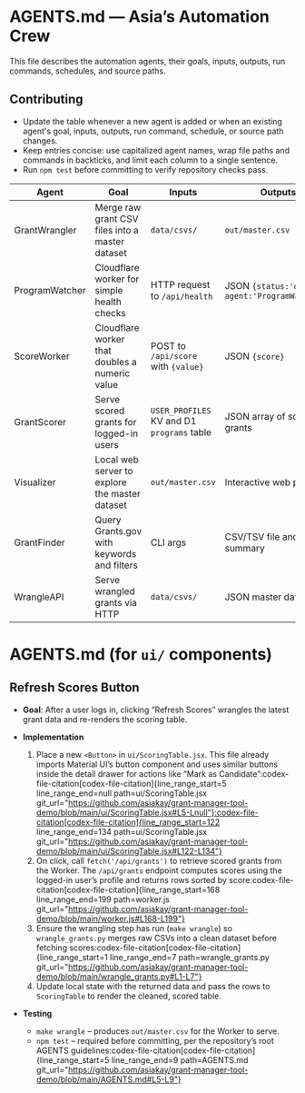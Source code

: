 # AGENTS.md — Asia’s Automation Crew

This file describes the automation agents, their goals, inputs, outputs, run commands, schedules, and source paths.

## Contributing

- Update the table whenever a new agent is added or when an existing agent's goal, inputs, outputs, run command, schedule, or source path changes.
- Keep entries concise: use capitalized agent names, wrap file paths and commands in backticks, and limit each column to a single sentence.
- Run `npm test` before committing to verify repository checks pass.

| Agent          | Goal                                            | Inputs                                     | Outputs                                      | Run Command                         | Schedule            | Source                              |
| -------------- | ----------------------------------------------- | ------------------------------------------ | -------------------------------------------- | ----------------------------------- | ------------------- | ----------------------------------- |
| GrantWrangler  | Merge raw grant CSV files into a master dataset | `data/csvs/`                               | `out/master.csv`                             | `make wrangle`                      | On new data arrival | `wrangle_grants.py`                 |
| ProgramWatcher | Cloudflare worker for simple health checks      | HTTP request to `/api/health`              | JSON `{status:'ok', agent:'ProgramWatcher'}` | `npx wrangler dev --local`          | Always on           | `workers/program_watcher_worker.js` |
| ScoreWorker    | Cloudflare worker that doubles a numeric value  | POST to `/api/score` with `{value}`        | JSON `{score}`                               | `npx wrangler dev --local`          | On demand           | `worker/src/worker.ts`              |
| GrantScorer    | Serve scored grants for logged-in users         | `USER_PROFILES` KV and D1 `programs` table | JSON array of scored grants                  | `npx wrangler dev --local`          | On demand           | `worker.js`                         |
| Visualizer     | Local web server to explore the master dataset  | `out/master.csv`                           | Interactive web page                         | `make visualize`                    | After data updates  | `visualize_grants_web.py`           |
| GrantFinder    | Query Grants.gov with keywords and filters      | CLI args                                   | CSV/TSV file and printed summary             | `python search_grants.py education` | On demand           | `search_grants.py`                  |
| WrangleAPI     | Serve wrangled grants via HTTP                  | `data/csvs/`                               | JSON master dataset                          | `python wrangle_api.py`             | On demand           | `wrangle_api.py` |

# AGENTS.md (for `ui/` components)

## Refresh Scores Button

- **Goal**: After a user logs in, clicking “Refresh Scores” wrangles the latest grant data and re-renders the scoring table.
- **Implementation**

  1. Place a new `<Button>` in `ui/ScoringTable.jsx`. This file already imports Material UI’s button component and uses similar buttons inside the detail drawer for actions like “Mark as Candidate”​:codex-file-citation[codex-file-citation]{line_range_start=5 line_range_end=null path=ui/ScoringTable.jsx git_url="https://github.com/asiakay/grant-manager-tool-demo/blob/main/ui/ScoringTable.jsx#L5-Lnull"}​​:codex-file-citation[codex-file-citation]{line_range_start=122 line_range_end=134 path=ui/ScoringTable.jsx git_url="https://github.com/asiakay/grant-manager-tool-demo/blob/main/ui/ScoringTable.jsx#L122-L134"}​
  2. On click, call `fetch('/api/grants')` to retrieve scored grants from the Worker. The `/api/grants` endpoint computes scores using the logged-in user’s profile and returns rows sorted by score​:codex-file-citation[codex-file-citation]{line_range_start=168 line_range_end=199 path=worker.js git_url="https://github.com/asiakay/grant-manager-tool-demo/blob/main/worker.js#L168-L199"}​
  3. Ensure the wrangling step has run (`make wrangle`) so `wrangle_grants.py` merges raw CSVs into a clean dataset before fetching scores​:codex-file-citation[codex-file-citation]{line_range_start=1 line_range_end=7 path=wrangle_grants.py git_url="https://github.com/asiakay/grant-manager-tool-demo/blob/main/wrangle_grants.py#L1-L7"}​
  4. Update local state with the returned data and pass the rows to `ScoringTable` to render the cleaned, scored table.

- **Testing**
  - `make wrangle` – produces `out/master.csv` for the Worker to serve.
  - `npm test` – required before committing, per the repository’s root AGENTS guidelines​:codex-file-citation[codex-file-citation]{line_range_start=5 line_range_end=9 path=AGENTS.md git_url="https://github.com/asiakay/grant-manager-tool-demo/blob/main/AGENTS.md#L5-L9"}​
